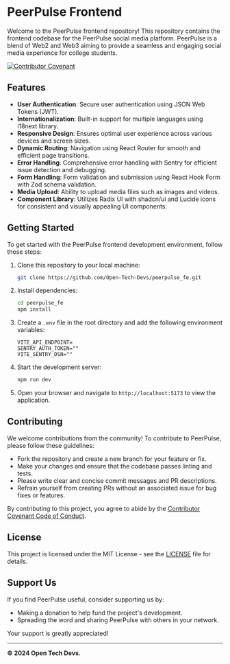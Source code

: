 # PeerPulse Frontend

Welcome to the PeerPulse frontend repository! This repository contains the frontend codebase for the PeerPulse social media platform. PeerPulse is a blend of Web2 and Web3 aiming to provide a seamless and engaging social media experience for college students.

[![Contributor Covenant](https://img.shields.io/badge/Contributor%20Covenant-2.1-4baaaa.svg)](code_of_conduct.md)

## Features

- **User Authentication**: Secure user authentication using JSON Web Tokens (JWT).
- **Internationalization**: Built-in support for multiple languages using i18next library.
- **Responsive Design**: Ensures optimal user experience across various devices and screen sizes.
- **Dynamic Routing**: Navigation using React Router for smooth and efficient page transitions.
- **Error Handling**: Comprehensive error handling with Sentry for efficient issue detection and debugging.
- **Form Handling**: Form validation and submission using React Hook Form with Zod schema validation.
- **Media Upload**: Ability to upload media files such as images and videos.
- **Component Library**: Utilizes Radix UI with shadcn/ui and Lucide icons for consistent and visually appealing UI components.

## Getting Started

To get started with the PeerPulse frontend development environment, follow these steps:

1. Clone this repository to your local machine:

   ```bash
   git clone https://github.com/Open-Tech-Devs/peerpulse_fe.git
   ```

2. Install dependencies:

   ```bash
   cd peerpulse_fe
   npm install
   ```

3. Create a `.env` file in the root directory and add the following environment variables:

   ```dotenv
   VITE_API_ENDPOINT=
   SENTRY_AUTH_TOKEN=""
   VITE_SENTRY_DSN=""
   ```

4. Start the development server:

   ```bash
   npm run dev
   ```

5. Open your browser and navigate to `http://localhost:5173` to view the application.

## Contributing

We welcome contributions from the community! To contribute to PeerPulse, please follow these guidelines:

- Fork the repository and create a new branch for your feature or fix.
- Make your changes and ensure that the codebase passes linting and tests.
- Please write clear and concise commit messages and PR descriptions.
- Refrain yourself from creating PRs without an associated issue for bug fixes or features.

By contributing to this project, you agree to abide by the [Contributor Covenant Code of Conduct](./CODE_OF_CONDUCT.md).

## License

This project is licensed under the MIT License - see the [LICENSE](./LICENSE) file for details.

## Support Us

If you find PeerPulse useful, consider supporting us by:

- Making a donation to help fund the project's development.
- Spreading the word and sharing PeerPulse with others in your network.

Your support is greatly appreciated!

---

**© 2024 Open Tech Devs.**
